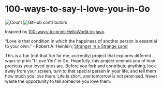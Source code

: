 # 100-ways-to-say-I-love-you-in-Go

![Count](https://img.shields.io/badge/Currently%20At-0%20out%20of%20100-4b5f81?style=for-the-badge&logo=java&logoColor=green)
![GitHub contributors](https://img.shields.io/github/contributors/mastevb/100-ways-to-say-I-love-you-in-Go?style=for-the-badge)

Inspired by [100-ways-to-print-HelloWorld-in-java](https://github.com/NachiketaVadera/100-ways-to-print-HelloWorld-in-java).

“Love is that condition in which the happiness of another person is essential to your own.” - Robert A. Heinlein, [Stranger in a Strange Land](https://en.wikipedia.org/wiki/Stranger_in_a_Strange_Land)

This is a fun (not that fun for me, currently) project that explores different ways to print "I Love You" in Go. 
Hopefully, this project reminds you of how precious your loved ones are.
Before you fork and contribute anything, look away from your screen, turn to that special person in your life, and tell them how much you love them. Life is short, and tomorrow is not promised. Never waste the opportunity to tell someone you love them.
